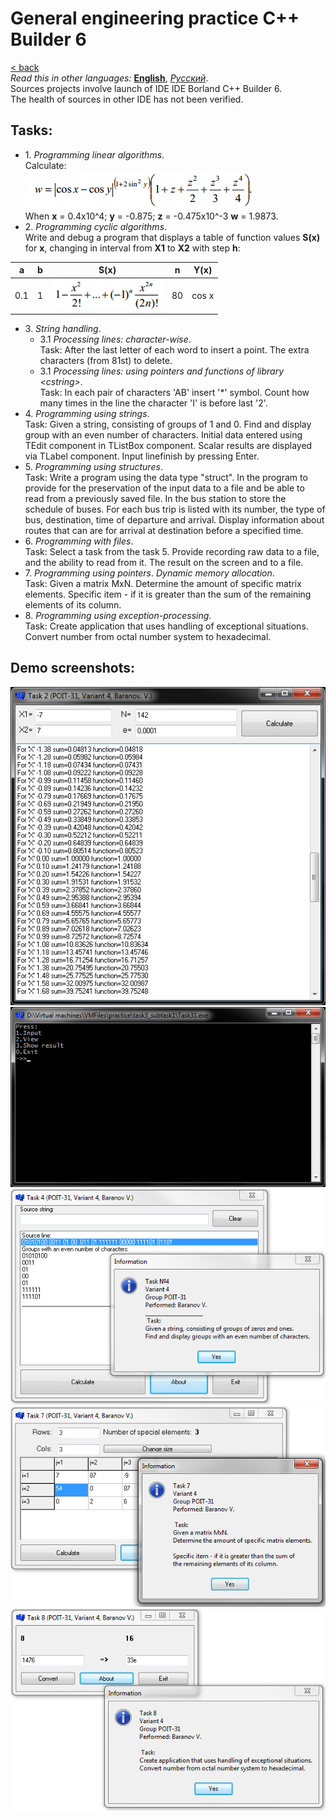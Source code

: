 # General engineering practice C++ Builder 6
[&lt; back](../)  
*Read this in other languages:* **[English](README.en.md)**, *[Русский](README.md)*.  
Sources projects involve launch of IDE IDE Borland C++ Builder 6.  
The health of sources in other IDE has not been verified.

## Tasks:
* 1. *Programming linear algorithms*.  
Calculate:  
![Formula task 1](screenshots/task1_formula.png)  
When **x** = 0.4x10^4; **y** = -0.875; **z** = -0.475x10^-3 **w** = 1.9873.
* 2. *Programming cyclic algorithms*.  
Write and debug a program that displays a table of function values **S(x)** for **х**, changing in interval from **X1** to **X2** with step **h**:  
<table><thead><tr><th>a</th><th>b</th><th>S(x)</th><th>n</th><th>Y(x)</th></tr></thead><tbody><tr><td>0.1</td><td>1</td><td><img src="screenshots/task2_formula.png" alt="Formula task 2"></td><td>80</td><td>cos x</td></tr></tbody></table>  

* 3. *String handling*.
  * 3.1 *Processing lines: character-wise*.  
  Task: After the last letter of each word to insert a point. The extra characters (from 81st) to delete.  
  * 3.1 *Processing lines: using pointers and functions of library &lt;cstring&gt;*.  
  Task: In each pair of characters 'AB' insert '\*' symbol. Count how many times in the line the character 'I' is before last '2'.
* 4. *Programming using strings*.  
Task: Given a string, consisting of groups of 1 and 0. Find and display group with an even number of characters. Initial data entered using TEdit component in TListBox component. Scalar results are displayed via TLabel component. Input linefinish by pressing Enter.
* 5. *Programming using structures*.  
Task: Write a program using the data type "struct". In the program to provide for the preservation of the input data to a file and be able to read from a previously saved file. In the bus station to store the schedule of buses. For each bus trip is listed with its number, the type of bus, destination, time of departure and arrival. Display information about routes that can are for arrival at destination before a specified time.
* 6. *Programming with files*.  
Task: Select a task from the task 5. Provide recording raw data to a file, and the ability to read from it. The result on the screen and to a file.
* 7. *Programming using pointers*. *Dynamic memory allocation*.  
Task: Given a matrix MxN. Determine the amount of specific matrix elements. Specific item - if it is greater than the sum of the remaining elements of its column.
* 8. *Programming using exception-processing*.  
Task: Create application that uses handling of exceptional situations. Convert number from octal number system to hexadecimal.

## Demo screenshots:

![Task 2](screenshots/task2.png)
![Task 3](screenshots/task3.png)
![Task 4](screenshots/task4.png)
![Task 7](screenshots/task7.png)
![Task 8](screenshots/task8.png)